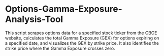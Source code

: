 # Options-Gamma-Exposure-Analysis-Tool
This script scrapes options data for a specified stock ticker from the CBOE website, calculates the total Gamma Exposure (GEX) for options expiring on a specified date, and visualizes the GEX by strike price. It also identifies the strike price where the Gamma Exposure crosses zero.
